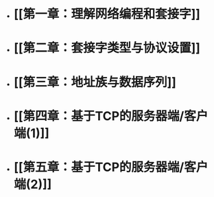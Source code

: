 - # [[第一章：理解网络编程和套接字]]
- # [[第二章：套接字类型与协议设置]]
- # [[第三章：地址族与数据序列]]
- # [[第四章：基于TCP的服务器端/客户端(1)]]
- # [[第五章：基于TCP的服务器端/客户端(2)]]